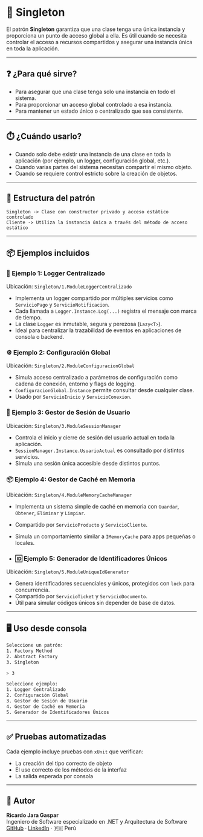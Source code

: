 # 🧱 Singleton

El patrón **Singleton** garantiza que una clase tenga una única instancia y proporciona un punto de acceso global a ella. Es útil cuando se necesita controlar el acceso a recursos compartidos y asegurar una instancia única en toda la aplicación.

---

## ❓ ¿Para qué sirve?
- Para asegurar que una clase tenga solo una instancia en todo el sistema.
- Para proporcionar un acceso global controlado a esa instancia.
- Para mantener un estado único o centralizado que sea consistente.

---

## ⏱️ ¿Cuándo usarlo?
- Cuando solo debe existir una instancia de una clase en toda la aplicación (por ejemplo, un logger, configuración global, etc.).
- Cuando varias partes del sistema necesitan compartir el mismo objeto.
- Cuando se requiere control estricto sobre la creación de objetos.

---

## 📁 Estructura del patrón

```
Singleton -> Clase con constructor privado y acceso estático controlado
Cliente -> Utiliza la instancia única a través del método de acceso estático
```

---

## 📦 Ejemplos incluidos

### 🧪 Ejemplo 1: Logger Centralizado
Ubicación: `Singleton/1.ModuleLoggerCentralizado`

- Implementa un logger compartido por múltiples servicios como `ServicioPago` y `ServicioNotificacion`.
- Cada llamada a `Logger.Instance.Log(...)` registra el mensaje con marca de tiempo.
- La clase `Logger` es inmutable, segura y perezosa (`Lazy<T>`).
- Ideal para centralizar la trazabilidad de eventos en aplicaciones de consola o backend.

### ⚙️ Ejemplo 2: Configuración Global  
Ubicación: `Singleton/2.ModuleConfiguracionGlobal`

- Simula acceso centralizado a parámetros de configuración como cadena de conexión, entorno y flags de logging.
- `ConfiguracionGlobal.Instance` permite consultar desde cualquier clase.
- Usado por `ServicioInicio` y `ServicioConexion`.

### 👤 Ejemplo 3: Gestor de Sesión de Usuario  
Ubicación: `Singleton/3.ModuleSessionManager`

- Controla el inicio y cierre de sesión del usuario actual en toda la aplicación.
- `SessionManager.Instance.UsuarioActual` es consultado por distintos servicios.
- Simula una sesión única accesible desde distintos puntos.

### 📦 Ejemplo 4: Gestor de Caché en Memoria  
Ubicación: `Singleton/4.ModuleMemoryCacheManager`

- Implementa un sistema simple de caché en memoria con `Guardar`, `Obtener`, `Eliminar` y `Limpiar`.
- Compartido por `ServicioProducto` y `ServicioCliente`.
- Simula un comportamiento similar a `IMemoryCache` para apps pequeñas o locales.

- ### 🆔 Ejemplo 5: Generador de Identificadores Únicos  
Ubicación: `Singleton/5.ModuleUniqueIdGenerator`

- Genera identificadores secuenciales y únicos, protegidos con `lock` para concurrencia.
- Compartido por `ServicioTicket` y `ServicioDocumento`.
- Útil para simular códigos únicos sin depender de base de datos.

---

## 🖥️ Uso desde consola

```bash
Seleccione un patrón:
1. Factory Method
2. Abstract Factory 
3. Singleton

> 3

Seleccione ejemplo:
1. Logger Centralizado
2. Configuración Global 
3. Gestor de Sesión de Usuario  
4. Gestor de Caché en Memoria
5. Generador de Identificadores Únicos
```

---

## ✅ Pruebas automatizadas

Cada ejemplo incluye pruebas con `xUnit` que verifican:
- La creación del tipo correcto de objeto
- El uso correcto de los métodos de la interfaz
- La salida esperada por consola

---

## 👤 Autor

**Ricardo Jara Gaspar**  
Ingeniero de Software especializado en .NET y Arquitectura de Software  
[GitHub](https://github.com/RJARAG-92) · [LinkedIn](https://www.linkedin.com/in/ricardo-jara-gaspar-b7a515265/) · 🇵🇪 Perú
